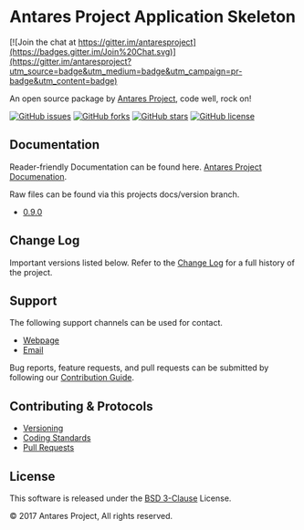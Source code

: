 # Antares Project Application Skeleton

[![Join the chat at https://gitter.im/antaresproject](https://badges.gitter.im/Join%20Chat.svg)](https://gitter.im/antaresproject?utm_source=badge&utm_medium=badge&utm_campaign=pr-badge&utm_content=badge)

An open source package by [Antares Project](http://antaresproject.io), code well, rock on!

[![GitHub issues](https://img.shields.io/github/issues/antaresproject/api.svg)](https://github.com/antaresproject/api/issues)
[![GitHub forks](https://img.shields.io/github/forks/antaresproject/api.svg)](https://github.com/antaresproject/api/network)
[![GitHub stars](https://img.shields.io/github/stars/antaresproject/api.svg)](https://github.com/antaresproject/api/stargazers)
[![GitHub license](https://img.shields.io/badge/license-New%20BSD-blue.svg)](https://raw.githubusercontent.com/antaresproject/api/master/LICENSE)

## Documentation

Reader-friendly Documentation can be found here. [Antares Project Documenation](http://antaresproject.io).

Raw files can be found via this projects docs/version branch.

- [0.9.0](https://github.com/antaresproject/docs)

## Change Log

Important versions listed below. Refer to the [Change Log](CHANGELOG.md) for a full history of the project.

## Support

The following support channels can be used for contact.

- [Webpage](http://antaresproject.io)
- [Email](mailto:contact@antaresproject.io)

Bug reports, feature requests, and pull requests can be submitted by following our [Contribution Guide](CONTRIBUTING.md).

## Contributing & Protocols

- [Versioning](CONTRIBUTING.md#versioning)
- [Coding Standards](CONTRIBUTING.md#coding-standards)
- [Pull Requests](CONTRIBUTING.md#pull-requests)

## License

This software is released under the [BSD 3-Clause](LICENSE) License.

© 2017 Antares Project, All rights reserved.
